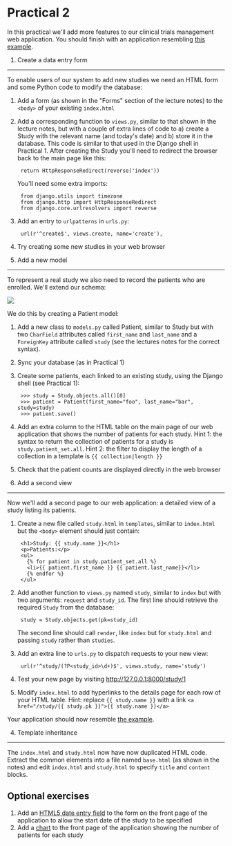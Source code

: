 Practical 2
===========
In this practical we'll add more features to our clinical trials management web application. You should finish with an application resembling [this example](http://ld-cisbic1.bc.ic.ac.uk:8001).
1. Create a data entry form
---------------------------
To enable users of our system to add new studies we need an HTML form and some Python code to modify the database:

1. Add a form (as shown in the "Forms" section of the lecture notes) to the ```<body>``` of your existing ```index.html```
1. Add a corresponding function to ```views.py```, similar to that shown in the lecture notes, but with a couple of extra lines of code to a) create a Study with the relevant name (and today's date) and b) store it in the database. This code is similar to that used in the Django shell in Practical 1. After creating the Study you'll need to redirect the browser back to the main page like this:

        return HttpResponseRedirect(reverse('index'))
        
    You'll need some extra imports:
    
        from django.utils import timezone
        from django.http import HttpResponseRedirect
        from django.core.urlresolvers import reverse

1. Add an entry to ```urlpatterns``` in ```urls.py```:

        url(r'^create$', views.create, name='create'),
        
1. Try creating some new studies in your web browser


2. Add a new model
------------------
To represent a real study we also need to record the patients who are enrolled. We'll extend our schema:

![](https://raw.github.com/mwoodbri/django-tutorial/master/Practical-2/StudyPatient.png)

We do this by creating a Patient model:

1. Add a new class to ```models.py``` called Patient, similar to Study but with two ```CharField``` attributes called ```first_name``` and ```last_name``` and a ```ForeignKey``` attribute called ```study``` (see the lectures notes for the correct syntax).
1. Sync your database (as in Practical 1)
1. Create some patients, each linked to an existing study, using the Django shell (see Practical 1):

        >>> study = Study.objects.all()[0]
        >>> patient = Patient(first_name="foo", last_name="bar", study=study)
        >>> patient.save()

1. Add an extra column to the HTML table on the main page of our web application that shows the number of patients for each study. Hint 1: the syntax to return the collection of patients for a study is ```study.patient_set.all```. Hint 2: the filter to display the length of a collection in a template is ```{{ collection|length }}```

1. Check that the patient counts are displayed directly in the web browser


3. Add a second view
--------------------
Now we'll add a second page to our web application: a detailed view of a study listing its patients.

1. Create a new file called ```study.html``` in ```templates```, similar to ```index.html``` but the ```<body>``` element should just contain:

        <h1>Study: {{ study.name }}</h1>
        <p>Patients:</p>
        <ul>
          {% for patient in study.patient_set.all %}
          <li>{{ patient.first_name }} {{ patient.last_name}}</li>
          {% endfor %}
        </ul>

1. Add another function to ```views.py``` named ```study```, similar to ```index``` but with two arguments: ```request``` and ```study_id```. The first line should retrieve the required ```Study``` from the database:

        study = Study.objects.get(pk=study_id)

    The second line should call ```render```, like ```index``` but for ```study.html``` and passing ```study``` rather than ```studies```.

1. Add an extra line to ```urls.py``` to dispatch requests to your new view:

        url(r'^study/(?P<study_id>\d+)$', views.study, name='study')
        
1. Test your new page by visiting http://127.0.0.1:8000/study/1
        
1. Modify ```index.html``` to add hyperlinks to the details page for each row of your HTML table. Hint: replace ```{{ study.name }}``` with a link ```<a href="/study/{{ study.pk }}">{{ study.name }}</a>```

Your application should now resemble [the example](http://ld-cisbic1.bc.ic.ac.uk:8001).

4. Template inheritance
-----------------------
The ```index.html``` and ```study.html``` now have now duplicated HTML code. Extract the common elements into a file named ```base.html``` (as shown in the notes) and edit ```index.html``` and ```study.html``` to specify ```title``` and ```content``` blocks.

Optional exercises
------------------
1. Add an [HTML5 date entry field](http://www.w3schools.com/html/tryit.asp?filename=tryhtml5_input_type_date) to the form on the front page of the application to allow the start date of the study to be specified
1. Add a [chart](http://www.chartjs.org/) to the front page of the application showing the number of patients for each study


